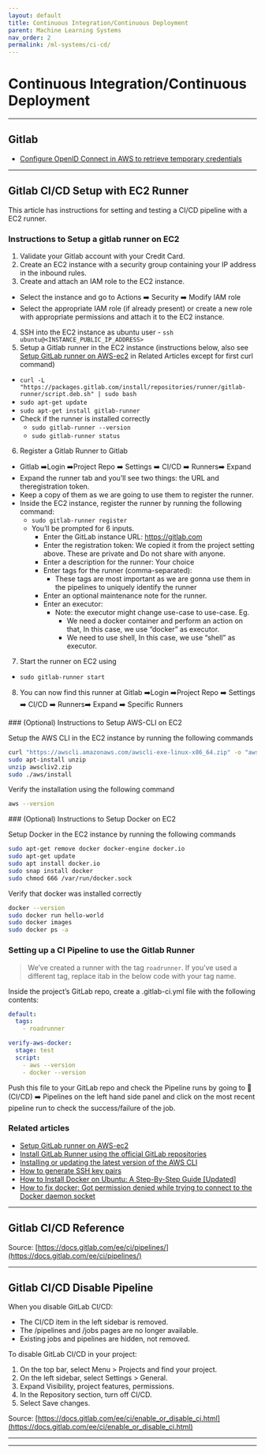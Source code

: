 ```yaml
---
layout: default
title: Continuous Integration/Continuous Deployment
parent: Machine Learning Systems
nav_order: 2
permalink: /ml-systems/ci-cd/
---
```


# Continuous Integration/Continuous Deployment

--------------------------------------------------------------------------

## Gitlab

- [Configure OpenID Connect in AWS to retrieve temporary credentials](https://docs.gitlab.com/ee/ci/cloud_services/aws/)

--------------------------------------------------------------------------

## Gitlab CI/CD Setup with EC2 Runner

This article has instructions for setting and testing a CI/CD pipeline with a EC2 runner.

### Instructions to Setup a gitlab runner on EC2
1. Validate your Gitlab account with your Credit Card.
2. Create an EC2 instance with a security group containing your IP address in the inbound rules.
3. Create and attach an IAM role to the EC2 instance.
- Select the instance and go to Actions ➡️ Security ➡️ Modify IAM role
- Select the appropriate IAM role (if already present) or create a new role with appropriate permissions and attach it to the EC2 instance.
4. SSH into the EC2 instance as ubuntu user - `ssh ubuntu@<INSTANCE_PUBLIC_IP_ADDRESS>`
5. Setup a Gitlab runner in the EC2 instance (instructions below, also see [Setup GitLab runner on AWS-ec2](https://medium.com/nonstopio/setup-gitlab-runner-on-aws-ec2-e652a41026a6) in Related Articles except for first curl command)
- `curl -L "https://packages.gitlab.com/install/repositories/runner/gitlab-runner/script.deb.sh" | sudo bash`
- `sudo apt-get update`
- `sudo apt-get install gitlab-runner`
- Check if the runner is installed correctly
    - `sudo gitlab-runner --version`
    - `sudo gitlab-runner status`
6. Register a Gitlab Runner to Gitlab
- Gitlab ➡️Login ➡️Project Repo ➡️ Settings ➡️ CI/CD ➡️ Runners➡️ Expand
- Expand the runner tab and you’ll see two things: the URL and theregistration token.
- Keep a copy of them as we are going to use them to register the runner.
- Inside the EC2 instance, register the runner by running the following command:
    - `sudo gitlab-runner register`
    - You’ll be prompted for 6 inputs.
        - Enter the GitLab instance URL: https://gitlab.com
        - Enter the registration token: We copied it from the project setting above. These are private and Do not share with anyone.
        - Enter a description for the runner: Your choice
        - Enter tags for the runner (comma-separated):
            - These tags are most important as we are gonna use them in the pipelines to uniquely identify the runner
        - Enter an optional maintenance note for the runner.
        - Enter an executor:
            - Note: the executor might change use-case to use-case. Eg.
                - We need a docker container and perform an action on that, In this case, we use “docker” as executor.
                - We need to use shell, In this case, we use “shell” as executor.
7. Start the runner on EC2 using
- `sudo gitlab-runner start`
8. You can now find this runner at Gitlab ➡️Login ➡️Project Repo ➡️ Settings ➡️ CI/CD ➡️ Runners➡️ Expand ➡️ Specific Runners

### (Optional) Instructions to Setup AWS-CLI on EC2

Setup the AWS CLI in the EC2 instance by running the following commands

```bash
curl "https://awscli.amazonaws.com/awscli-exe-linux-x86_64.zip" -o "awscliv2.zip"
sudo apt-install unzip
unzip awscliv2.zip
sudo ./aws/install
```

Verify the installation using the following command

```bash
aws --version
```

### (Optional) Instructions to Setup Docker on EC2

Setup Docker in the EC2 instance by running the following commands

```bash
sudo apt-get remove docker docker-engine docker.io
sudo apt-get update
sudo apt install docker.io
sudo snap install docker
sudo chmod 666 /var/run/docker.sock
```

Verify that docker was installed correctly

```bash
docker --version
sudo docker run hello-world
sudo docker images
sudo docker ps -a
```

### Setting up a CI Pipeline to use the Gitlab Runner

> We’ve created a runner with the tag `roadrunner`. If you’ve used a different tag, replace itab in the below code with your tag name.

Inside the project’s GitLab repo, create a .gitlab-ci.yml file with the following contents:

```yml
default:
  tags:
    - roadrunner

verify-aws-docker:
  stage: test
  script:
    - aws --version
    - docker --version
```

Push this file to your GitLab repo and check the Pipeline runs by going to 🚀 (CI/CD) ➡️ Pipelines on the left hand side panel and click on the most recent pipeline run to check the success/failure of the job.

### Related articles

- [Setup GitLab runner on AWS-ec2](https://medium.com/nonstopio/setup-gitlab-runner-on-aws-ec2-e652a41026a6)
- [Install GitLab Runner using the official GitLab repositories](https://docs.gitlab.com/runner/install/linux-repository.html)
- [Installing or updating the latest version of the AWS CLI](https://docs.aws.amazon.com/cli/latest/userguide/getting-started-install.html)
- [How to generate SSH key pairs](https://www.simplified.guide/ssh/create-key)
- [How to Install Docker on Ubuntu: A Step-By-Step Guide [Updated]](https://www.simplilearn.com/tutorials/docker-tutorial/how-to-install-docker-on-ubuntu)
- [How to fix docker: Got permission denied while trying to connect to the Docker daemon socket](https://www.digitalocean.com/community/questions/how-to-fix-docker-got-permission-denied-while-trying-to-connect-to-the-docker-daemon-socket)

--------------------------------------------------------------------------

## Gitlab CI/CD Reference

Source: [https://docs.gitlab.com/ee/ci/pipelines/](https://docs.gitlab.com/ee/ci/pipelines/)

--------------------------------------------------------------------------

## Gitlab CI/CD Disable Pipeline

When you disable GitLab CI/CD:
- The CI/CD item in the left sidebar is removed.
- The /pipelines and /jobs pages are no longer available.
- Existing jobs and pipelines are hidden, not removed.

To disable GitLab CI/CD in your project:
1. On the top bar, select Menu > Projects and find your project.
2. On the left sidebar, select Settings > General.
3. Expand Visibility, project features, permissions.
4. In the Repository section, turn off CI/CD.
5. Select Save changes.

Source: [https://docs.gitlab.com/ee/ci/enable_or_disable_ci.html](https://docs.gitlab.com/ee/ci/enable_or_disable_ci.html)

--------------------------------------------------------------------------




--------------------------------------------------------------------------